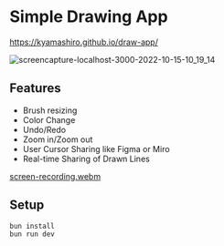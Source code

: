 # Simple Drawing App

https://kyamashiro.github.io/draw-app/

![screencapture-localhost-3000-2022-10-15-10_19_14](https://user-images.githubusercontent.com/36433535/195964291-25f6f153-9acd-435e-b000-3423831ed336.png)

## Features

* Brush resizing
* Color Change
* Undo/Redo
* Zoom in/Zoom out
* User Cursor Sharing like Figma or Miro
* Real-time Sharing of Drawn Lines

[screen-recording.webm](https://user-images.githubusercontent.com/36433535/195965074-09a175d7-9e40-44f5-b9cb-1827f78b0a20.webm)


## Setup
```sh
bun install
bun run dev
```
